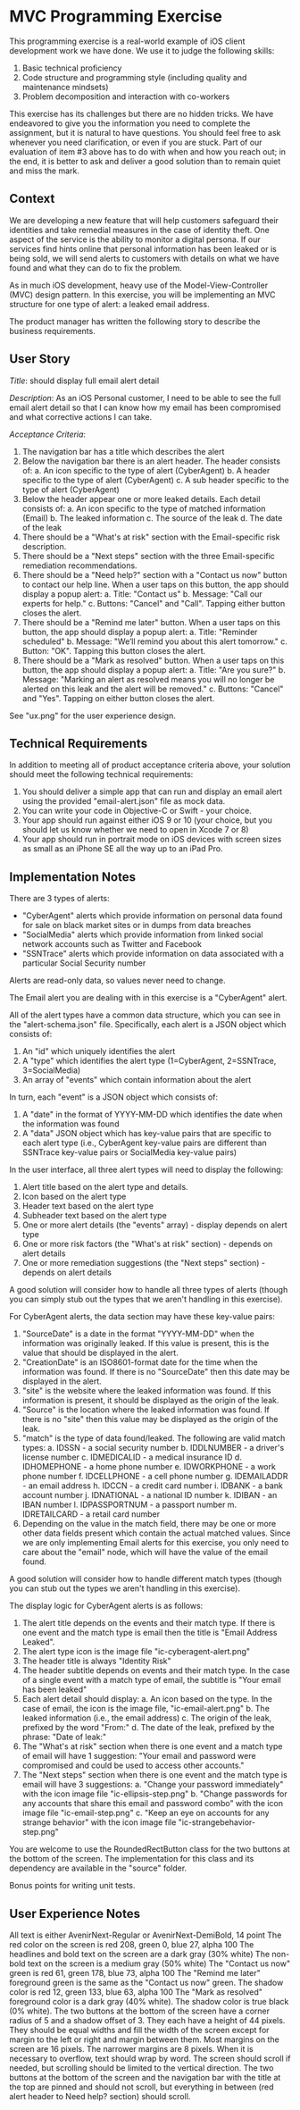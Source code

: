 MVC Programming Exercise
========================

This programming exercise is a real-world example of iOS client development work we have done. We use it to judge the following skills:

1. Basic technical proficiency
2. Code structure and programming style (including quality and maintenance mindsets)
3. Problem decomposition and interaction with co-workers

This exercise has its challenges but there are no hidden tricks. We have endeavored to give you the information you need to complete the assignment, but it is natural to have questions. You should feel free to ask whenever you need clarification, or even if you are stuck. Part of our evaluation of item #3 above has to do with when and how you reach out; in the end, it is better to ask and deliver a good solution than to remain quiet and miss the mark.

Context
-------

We are developing a new feature that will help customers safeguard their identities and take remedial measures in the case of identity theft. One aspect of the service is the ability to monitor a digital persona. If our services find hints online that personal information has been leaked or is being sold, we will send alerts to customers with details on what we have found and what they can do to fix the problem.

As in much iOS development, heavy use of the Model-View-Controller (MVC) design pattern. In this exercise, you will be implementing an MVC structure for one type of alert: a leaked email address.

The product manager has written the following story to describe the business requirements.

User Story
----------

*Title*:  should display full email alert detail

*Description*: As an iOS Personal customer, I need to be able to see the full email alert detail so that I can know how my email has been compromised and what corrective actions I can take.

*Acceptance Criteria*: 

1. The navigation bar has a title which describes the alert
2. Below the navigation bar there is an alert header. The header consists of:
	a. An icon specific to the type of alert (CyberAgent)
	b. A header specific to the type of alert (CyberAgent)
	c. A sub header specific to the type of alert (CyberAgent)
3. Below the header appear one or more leaked details. Each detail consists of:
	a. An icon specific to the type of matched information (Email)
	b. The leaked information
	c. The source of the leak
	d. The date of the leak
4. There should be a "What's at risk" section with the Email-specific risk description.
5. There should be a "Next steps" section with the three Email-specific remediation recommendations.
6. There should be a "Need help?" section with a "Contact us now" button to contact our help line. When a user taps on this button, the app should display a popup alert:
	a. Title: "Contact us"
	b. Message: "Call our experts for help."
	c. Buttons: "Cancel" and "Call". Tapping either button closes the alert.
7. There should be a "Remind me later" button. When a user taps on this button, the app should display a popup alert:
	a. Title: "Reminder scheduled"
	b. Message: "We’ll remind you about this alert tomorrow."
	c. Button: "OK". Tapping this button closes the alert.
8. There should be a "Mark as resolved" button. When a user taps on this button, the app should display a popup alert:
	a. Title: "Are you sure?"
	b. Message: "Marking an alert as resolved means you will no longer be alerted on this leak and the alert will be removed."
	c. Buttons: "Cancel" and "Yes". Tapping on either button closes the alert.

See "ux.png" for the user experience design.

Technical Requirements
----------------------

In addition to meeting all of product acceptance criteria above, your solution should meet the following technical requirements:

1. You should deliver a simple app that can run and display an email alert using the provided "email-alert.json" file as mock data.
2. You can write your code in Objective-C or Swift - your choice.
3. Your app should run against either iOS 9 or 10 (your choice, but you should let us know whether we need to open in Xcode 7 or 8)
4. Your app should run in portrait mode on iOS devices with screen sizes as small as an iPhone SE all the way up to an iPad Pro.

Implementation Notes
--------------------

There are 3 types of alerts: 
- "CyberAgent" alerts which provide information on personal data found for sale on black market sites or in dumps from data breaches
- "SocialMedia" alerts which provide information from linked social network accounts such as Twitter and Facebook
- "SSNTrace" alerts which provide information on data associated with a particular Social Security number

Alerts are read-only data, so values never need to change. 

The Email alert you are dealing with in this exercise is a "CyberAgent" alert.

All of the alert types have a common data structure, which you can see in the "alert-schema.json" file. Specifically, each alert is a JSON object which consists of:

1. An "id" which uniquely identifies the alert
2. A "type" which identifies the alert type (1=CyberAgent, 2=SSNTrace, 3=SocialMedia)
3. An array of "events" which contain information about the alert

In turn, each "event" is a JSON object which consists of:

1. A "date" in the format of YYYY-MM-DD which identifies the date when the information was found
2. A "data" JSON object which has key-value pairs that are specific to each alert type (i.e., CyberAgent key-value pairs are different than SSNTrace key-value pairs or SocialMedia key-value pairs)

In the user interface, all three alert types will need to display the following:

1. Alert title based on the alert type and details.
2. Icon based on the alert type
3. Header text based on the alert type
4. Subheader text based on the alert type
5. One or more alert details (the "events" array) - display depends on alert type
6. One or more risk factors (the "What's at risk" section) - depends on alert details
7. One or more remediation suggestions (the "Next steps" section) - depends on alert details

A good solution will consider how to handle all three types of alerts (though you can simply stub out the types that we aren't handling in this exercise). 

For CyberAgent alerts, the data section may have these key-value pairs:

1. "SourceDate" is a date in the format "YYYY-MM-DD" when the information was originally leaked. If this value is present, this is the value that should be displayed in the alert.
2. "CreationDate" is an ISO8601-format date for the time when the information was found. If there is no "SourceDate" then this date may be displayed in the alert.
3. "site" is the website where the leaked information was found. If this information is present, it should be displayed as the origin of the leak.
4. "Source" is the location where the leaked information was found. If there is no "site" then this value may be displayed as the origin of the leak.
5. "match" is the type of data found/leaked. The following are valid match types:
	a. IDSSN - a social security number
	b. IDDLNUMBER - a driver's license number
	c. IDMEDICALID - a medical insurance ID
	d. IDHOMEPHONE - a home phone number
	e. IDWORKPHONE - a work phone number
	f. IDCELLPHONE - a cell phone number
	g. IDEMAILADDR - an email address
	h. IDCCN - a credit card number
	i. IDBANK - a bank account number
	j. IDNATIONAL - a national ID number
	k. IDIBAN - an IBAN number
	l. IDPASSPORTNUM - a passport number
	m. IDRETAILCARD - a retail card number
6. Depending on the value in the match field, there may be one or more other data fields present which contain the actual matched values. Since we are only implementing Email alerts for this exercise, you only need to care about the "email" node, which will have the value of the email found.

A good solution will consider how to handle different match types (though you can stub out the types we aren't handling in this exercise). 

The display logic for CyberAgent alerts is as follows:

1. The alert title depends on the events and their match type. If there is one event and the match type is email then the title is "Email Address Leaked".
2. The alert type icon is the image file "ic-cyberagent-alert.png"
3. The header title is always "Identity Risk"
4. The header subtitle depends on events and their match type. In the case of a single event with a match type of email, the subtitle is "Your email has been leaked"
5. Each alert detail should display:
	a. An icon based on the type. In the case of email, the icon is the image file, "ic-email-alert.png"
	b. The leaked information (i.e., the email address)
	c. The origin of the leak, prefixed by the word "From:"
	d. The date of the leak, prefixed by the phrase: "Date of leak:"
6. The "What's at risk" section when there is one event and a match type of email will have 1 suggestion: "Your email and password were compromised and could be used to access other accounts."
7. The "Next steps" section when there is one event and the match type is email will have 3 suggestions:
	a. "Change your password immediately" with the icon image file "ic-ellipsis-step.png"
	b. "Change passwords for any accounts that share this email and password combo" with the icon image file "ic-email-step.png"
	c. "Keep an eye on accounts for any strange behavior" with the icon image file "ic-strangebehavior-step.png"

You are welcome to use the RoundedRectButton class for the two buttons at the bottom of the screen. The implementation for this class and its dependency are available in the "source" folder.

Bonus points for writing unit tests.

User Experience Notes
---------------------

All text is either AvenirNext-Regular or AvenirNext-DemiBold, 14 point
The red color on the screen is red 208, green 0, blue 27, alpha 100
The headlines and bold text on the screen are a dark gray (30% white)
The non-bold text on the screen is a medium gray (50% white)
The "Contact us now" green is red 61, green 178, blue 73, alpha 100
The "Remind me later" foreground green is the same as the "Contact us now" green. The shadow color is red 12, green 133, blue 63, alpha 100
The "Mark as resolved" foreground color is a dark gray (40% white). The shadow color is true black (0% white).
The two buttons at the bottom of the screen have a corner radius of 5 and a shadow offset of 3. They each have a height of 44 pixels. They should be equal widths and fill the width of the screen except for margin to the left or right and margin between them. 
Most margins on the screen are 16 pixels. The narrower margins are 8 pixels.
When it is necessary to overflow, text should wrap by word. The screen should scroll if needed, but scrolling should be limited to the vertical direction. The two buttons at the bottom of the screen and the navigation bar with the title at the top are pinned and should not scroll, but everything in between (red alert header to Need help? section) should scroll.